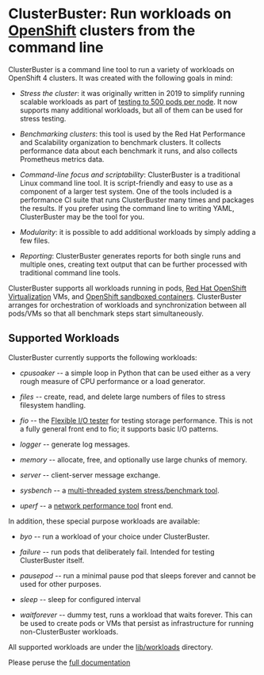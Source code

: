 # ClusterBuster: Run workloads on [OpenShift](https://www.redhat.com/en/technologies/cloud-computing/openshift) clusters from the command line

ClusterBuster is a command line tool to run a variety of workloads on
OpenShift 4 clusters.  It was created with the following goals in
mind:

- *Stress the cluster*: it was originally written in 2019 to simplify
  running scalable workloads as part of [testing to 500 pods per
  node](https://cloud.redhat.com/blog/500_pods_per_node).  It now
  supports many additional workloads, but all of them can be used for
  stress testing.

- *Benchmarking clusters*: this tool is used by the Red Hat
  Performance and Scalability organization to benchmark clusters.  It
  collects performance data about each benchmark it runs, and also
  collects Prometheus metrics data.

- *Command-line focus and scriptability*: ClusterBuster is a
  traditional Linux command line tool.  It is script-friendly and easy
  to use as a component of a larger test system.  One of the tools
  included is a performance CI suite that runs ClusterBuster many times
  and packages the results.  If you prefer using the command line to
  writing YAML, ClusterBuster may be the tool for you.

- *Modularity*: it is possible to add additional workloads by simply
  adding a few files.

- *Reporting*: ClusterBuster generates reports for both single runs
  and multiple ones, creating text output that can be further
  processed with traditional command line tools.

ClusterBuster supports all workloads running in pods, [Red Hat
OpenShift
Virtualization](https://www.redhat.com/en/technologies/cloud-computing/openshift/virtualization)
VMs, and [OpenShift sandboxed
containers](https://docs.redhat.com/en/documentation/openshift_sandboxed_containers/1.4/html-single/openshift_sandboxed_containers_user_guide/index).
ClusterBuster arranges for orchestration of workloads and
synchronization between all pods/VMs so that all benchmark steps start
simultaneously.

## Supported Workloads

ClusterBuster currently supports the following workloads:

- *cpusoaker* -- a simple loop in Python that can be used either as a
  very rough measure of CPU performance or a load generator.

- *files* -- create, read, and delete large numbers of files to stress
  filesystem handling.

- *fio* -- the [Flexible I/O
  tester](https://fio.readthedocs.io/en/latest/fio_doc.html) for
  testing storage performance.  This is not a fully general front end
  to fio; it supports basic I/O patterns.

- *logger* -- generate log messages.

- *memory* -- allocate, free, and optionally use large chunks of
  memory.

- *server* -- client-server message exchange.

- *sysbench* -- a [multi-threaded system stress/benchmark
  tool](https://github.com/akopytov/sysbench).

- *uperf* -- a [network performance tool](https://uperf.org/) front end.

In addition, these special purpose workloads are available:

- *byo* -- run a workload of your choice under ClusterBuster.

- *failure* -- run pods that deliberately fail. Intended for testing
  ClusterBuster itself.

- *pausepod* -- run a minimal pause pod that sleeps forever
  and cannot be used for other purposes.

- *sleep* -- sleep for configured interval

- *waitforever* -- dummy test, runs a workload that waits forever.
  This can be used to create pods or VMs that persist as
  infrastructure for running non-ClusterBuster workloads.

All supported workloads are under the [lib/workloads](lib/workloads)
directory.

Please peruse the [full documentation](docs/clusterbuster.md)
